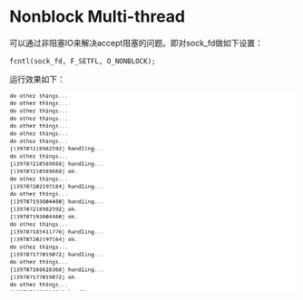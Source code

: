# Nonblock Multi-thread

可以通过非阻塞IO来解决accept阻塞的问题。即对sock_fd做如下设置：
```
fcntl(sock_fd, F_SETFL, O_NONBLOCK);
```
运行效果如下：

![nonblock](../pics/nonblock-multi.png)


